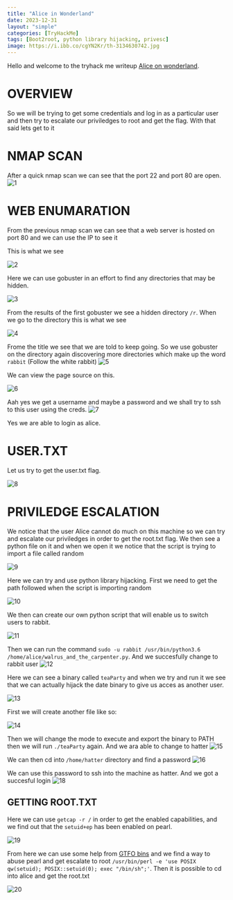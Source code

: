 ```yaml
---
title: "Alice in Wonderland"
date: 2023-12-31
layout: "simple"
categories: [TryHackMe]
tags: [Boot2root, python library hijacking, privesc]
image: https://i.ibb.co/cgYN2Kr/th-3134630742.jpg
---
```

Hello and welcome to the tryhack me writeup [Alice on wonderland](https://tryhackme.com/room/wonderland).
# OVERVIEW
So we will be trying to get some credentials and log in as a particular user and then try to escalate our priviledges to root and get the flag. With that said lets get to it

# NMAP SCAN

After a quick nmap scan we can see that the port 22 and port 80 are open.
![1](https://i.ibb.co/QpsyvgL/nmap.png)

# WEB ENUMARATION

From the previous nmap scan we can see that a web server is hosted on port 80 and we can use the IP to see it 

This is what we see 

![2](https://i.ibb.co/7vp566b/web1.png)

Here we can use gobuster in an effort to find any directories that may be hidden.

![3](https://i.ibb.co/SN7d9Dr/go1.png)

From the results of the first gobuster we see a hidden directory ```/r```. When we go to the directory this is what we see

![4](https://i.ibb.co/MRH7n2J/web2.png)

Frome the title we see that we are told to keep going. So we use gobuster on the directory again discovering more directories which make up the word ```rabbit``` (Follow the white rabbit)
![5](https://i.ibb.co/sPrf17g/web7.png)

We can view the page source on this.

![6](https://i.ibb.co/QdyXz9f/creds.png)

Aah yes we get a username and maybe a password and we shall try to ssh to this user using the creds.
![7](https://i.ibb.co/3YVrnbK/ssh.png)


Yes we are able to login as alice.
# USER.TXT
Let us try to get the user.txt flag.

![8](https://i.ibb.co/Lz8ptfC/user.png)

# PRIVILEDGE ESCALATION 
We notice that the user Alice cannot do much on this machine so we can try and escalate our priviledges in order to get the root.txt flag. 
We then see a python file on it and when we open it we notice that the script is trying to import a file called random 

![9](https://i.ibb.co/bbW46jt/walrusnano.png)

Here we can try and use python library hijacking. First we need to get the path followed when the script is importing random 

![10](https://i.ibb.co/KGx8LX4/syspath.png)

We then can create our own python script that will enable us to switch users to rabbit.

![11](https://i.ibb.co/gFrLxzW/os.png)

Then we can run the command ```sudo -u rabbit /usr/bin/python3.6 /home/alice/walrus_and_the_carpenter.py```. And we succesfully change to rabbit user 
![12](https://i.ibb.co/VVGrXMb/changetorabbit.png)

Here we can see a binary called ```teaParty``` and when we try and run it we see that we can actually hijack the date binary to give us acces as another user.

![13](https://i.ibb.co/TL7fTj1/teaparty.png)

First we will create another file like so:

![14](https://i.ibb.co/QpdBXTy/date.png)

Then we will change the mode to execute and export the binary to PATH then we will run ```./teaParty``` again.
And we ara able to change to hatter 
![15](https://i.ibb.co/BV9wX5p/hatter.png)

We can then cd into ```/home/hatter``` directory and find a password 
![16](https://i.ibb.co/2cj3Tty/password.png)

We can use this password to ssh into the machine as hatter. And we got a succesful login 
![18](https://i.ibb.co/ZXKsQvs/sshhatter.png)

## GETTING ROOT.TXT

Here we can use ```getcap -r /``` in order to get the enabled capabilities, and we find out that the ```setuid+ep``` has been enabled on pearl.

![19](https://i.ibb.co/F8kxG8f/getcap.png)

From here we can use some help from [GTFO bins](https://gtfobins.github.io/gtfobins/perl/#capabilities) and we find a way to abuse pearl and get escalate to root ```/usr/bin/perl -e 'use POSIX qw(setuid); POSIX::setuid(0); exec "/bin/sh";'```.
Then it is possible to cd into alice and get the root.txt

![20](https://i.ibb.co/k5X4QpL/roottxt.png)











